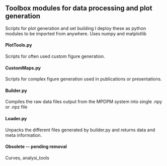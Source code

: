## Toolbox modules for data processing and plot generation
Scripts for plot generation and set building
I deploy these as python modules to be imported from anywhere.
Uses numpy and matplotlib

#### PlotTools.py
Scripts for often used custom figure generation.

#### CustomMaps.py
Scripts for complex figure generation used in publications or presentations.

#### Builder.py
Compiles the raw data files output from the MPDPM system into single .npy or .npz file

#### Loader.py
Unpacks the different files generated by builder.py and returns data and meta information.
  
#### Obsolete -- pending removal
Curves, analysi_tools
  

  

